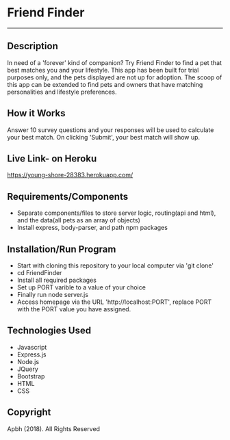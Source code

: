 # Friend Finder
***

## Description
In need of a 'forever' kind of companion? Try Friend Finder to find a pet that best matches you and your lifestyle. This app has been built for trial purposes only, and the pets displayed are not up for adoption. The scoop of this app can be extended to find pets and owners that have matching personalities and lifestyle preferences.

## How it Works
Answer 10 survey questions and your responses will be used to calculate your best match. On clicking 'Submit', your best match will show up.

## Live Link- on Heroku
https://young-shore-28383.herokuapp.com/


## Requirements/Components
* Separate components/files to store server logic, routing(api and html), and the data(all pets as an array of objects)
* Install express, body-parser, and path npm packages 

## Installation/Run Program
* Start with cloning this repository to your local computer via 'git clone'
* cd FriendFinder
* Install all required packages
* Set up PORT varible to a value of your choice
* Finally run node server.js
* Access homepage via the URL 'http://localhost:PORT', replace PORT with the PORT value you have assigned.

## Technologies Used
* Javascript
* Express.js
* Node.js
* JQuery
* Bootstrap
* HTML
* CSS

## Copyright
Apbh (2018). All Rights Reserved


